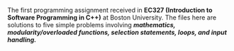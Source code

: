 The first programming assignment received in **EC327 (Introduction to Software Programming in C++)** at Boston University. The files here are solutions to five simple problems involving ***mathematics, modularity/overloaded functions, selection statements, loops, and input handling.***
